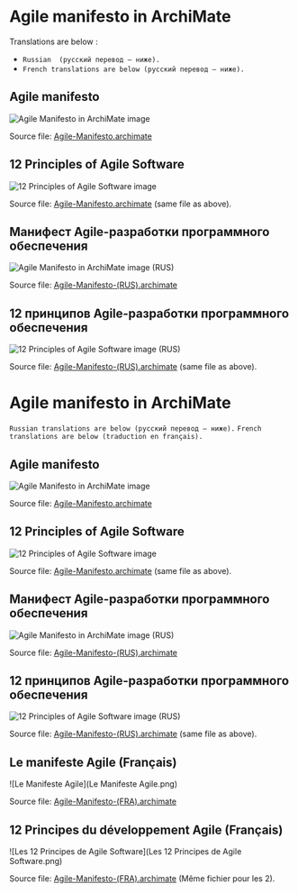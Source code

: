 # Agile manifesto in ArchiMate

Translations are below :
* `Russian  (русский перевод – ниже).`
* `French translations are below (русский перевод – ниже).`

## Agile manifesto

![Agile Manifesto in ArchiMate image](Agile-Manifesto-in-ArchiMate.png)

Source file: [Agile-Manifesto.archimate](Agile-Manifesto.archimate)

## 12 Principles of Agile Software

![12 Principles of Agile Software image](12-Principles-of-Agile-Software.png)

Source file: [Agile-Manifesto.archimate](Agile-Manifesto.archimate) (same file as above).

## Манифест Agile-разработки программного обеспечения

![Agile Manifesto in ArchiMate image (RUS)](Agile-Manifesto-(RUS).png)

Source file: [Agile-Manifesto-(RUS).archimate](Agile-Manifesto-(RUS).archimate)

## 12 принципов Agile-разработки программного обеспечения

![12 Principles of Agile Software image (RUS)](12-Principles-of-Agile-Software-(RUS).png)

Source file: [Agile-Manifesto-(RUS).archimate](Agile-Manifesto-(RUS).archimate) (same file as above).

# Agile manifesto in ArchiMate

`Russian translations are below (русский перевод – ниже).`
`French translations are below (traduction en français).`

## Agile manifesto

![Agile Manifesto in ArchiMate image](Agile-Manifesto-in-ArchiMate.png)

Source file: [Agile-Manifesto.archimate](Agile-Manifesto.archimate)

## 12 Principles of Agile Software

![12 Principles of Agile Software image](12-Principles-of-Agile-Software.png)

Source file: [Agile-Manifesto.archimate](Agile-Manifesto.archimate) (same file as above).

## Манифест Agile-разработки программного обеспечения

![Agile Manifesto in ArchiMate image (RUS)](Agile-Manifesto-(RUS).png)

Source file: [Agile-Manifesto-(RUS).archimate](Agile-Manifesto-(RUS).archimate)

## 12 принципов Agile-разработки программного обеспечения

![12 Principles of Agile Software image (RUS)](12-Principles-of-Agile-Software-(RUS).png)

Source file: [Agile-Manifesto-(RUS).archimate](Agile-Manifesto-(RUS).archimate) (same file as above).

## Le manifeste Agile (Français)

![Le Manifeste Agile](Le Manifeste Agile.png)

Source file: [Agile-Manifesto-(FRA).archimate](Agile-Manifesto-(FRA).archimate)

## 12 Principes du développement Agile (Français)

![Les 12 Principes de Agile Software](Les 12 Principes de Agile Software.png)

Source file: [Agile-Manifesto-(FRA).archimate](Agile-Manifesto-(FRA).archimate) (Même fichier pour les 2).

